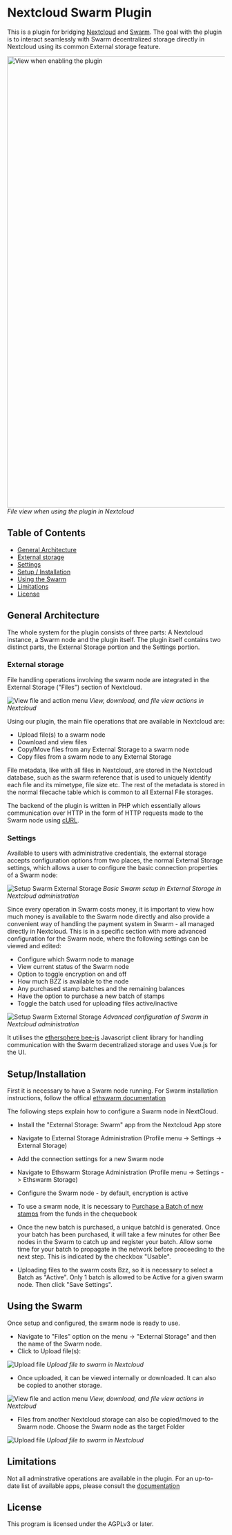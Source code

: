# Nextcloud Swarm Plugin

This is a plugin for bridging [Nextcloud](https://nextcloud.com) and [Swarm](https://www.ethswarm.org/).
The goal with the plugin is to interact seamlessly with Swarm decentralized storage directly in Nextcloud using its common External storage feature.

<img width="1045" alt="View when enabling the plugin" src="https://user-images.githubusercontent.com/3958329/136574298-d87d320f-b3c3-46e8-95f0-2a17974d48f7.png">
<em>File view when using the plugin in Nextcloud</em>

## Table of Contents

- [General Architecture](#general-architecture)
- [External storage](#external-storage)
- [Settings](#settings)
- [Setup / Installation](#setup/installation)
- [Using the Swarm](#using-the-swarm)
- [Limitations](#limitations)
- [License](#license)

## General Architecture

The whole system for the plugin consists of three parts: A Nextcloud instance, a Swarm node and the plugin itself.
The plugin itself contains two distinct parts, the External Storage portion and the Settings portion.

### External storage

File handling operations involving the swarm node are integrated in the External Storage ("Files") section of Nextcloud.

<img alt="View file and action menu" src="/assets/images/swarm_Files.png">
<em>View, download, and file view actions in Nextcloud</em>


Using our plugin, the main file operations that are available in Nextcloud are:

- Upload file(s) to a swarm node
- Download and view files
- Copy/Move files from any External Storage to a swarm node
- Copy files from a swarm node to any External Storage

File metadata, like with all files in Nextcloud, are stored in the Nextcloud database, such as the swarm reference that is used to uniquely identify each file and its mimetype, file size etc. The rest of the metadata is stored in the normal filecache table which is common to all External File storages.

The backend of the plugin is written in PHP which essentially allows communication over HTTP in the form of HTTP requests made to the Swarm node using [cURL](https://github.com/curl/curl).

### Settings

Available to users with administrative credentials, the external storage accepts configuration options from two places, the normal External Storage settings, which allows a user to configure the basic connection properties of a Swarm node:

<img alt="Setup Swarm External Storage" src="/assets/images/swarm_Setup_ExtStorage.png">
<em>Basic Swarm setup in External Storage in Nextcloud administration</em>


Since every operation in Swarm costs money, it is important to view how much money is available to the Swarm node directly and also provide a convenient way of handling the payment system in Swarm - all managed directly in Nextcloud. This is in a specific section with more advanced configuration for the Swarm node, where the following settings can be viewed and edited:

- Configure which Swarm node to manage
- View current status of the Swarm node
- Option to toggle encryption on and off
- How much BZZ is available to the node
- Any purchased stamp batches and the remaining balances
- Have the option to purchase a new batch of stamps
- Toggle the batch used for uploading files active/inactive 

<img alt="Setup Swarm External Storage" src="/assets/images/swarm_Setup_Ethswarm_buyStamp1.png">
<em>Advanced configuration of Swarm in Nextcloud administration</em>

It utilises the [ethersphere bee-js](https://github.com/ethersphere/bee-js) Javascript client library for handling communication with the Swarm decentralized storage and uses Vue.js for the UI.

## Setup/Installation

First it is necessary to have a Swarm node running.
For Swarm installation instructions, follow the offical [ethswarm documentation](https://www.ethswarm.org/build#run)

The following steps explain how to configure a Swarm node in NextCloud.

- Install the "External Storage: Swarm" app from the Nextcloud App store
- Navigate to External Storage Administration (Profile menu -> Settings -> External Storage)
- Add the connection settings for a new Swarm node
- Navigate to Ethswarm Storage Administration (Profile menu -> Settings -> Ethswarm Storage)
- Configure the Swarm node - by default, encryption is active
- To use a swarm node, it is necessary to [Purchase a Batch of new stamps](https://docs.ethswarm.org/docs/access-the-swarm/keep-your-data-alive) from the funds in the chequebook

- Once the new batch is purchased, a unique batchId is generated. Once your batch has been purchased, it will take a few minutes for other Bee nodes in the Swarm to catch up and register your batch. Allow some time for your batch to propagate in the network before proceeding to the next step. This is indicated by the checkbox "Usable".
- Uploading files to the swarm costs Bzz, so it is necessary to select a Batch as "Active". Only 1 batch is allowed to be Active for a given swarm node. Then click "Save Settings".

## Using the Swarm

Once setup and configured, the swarm node is ready to use.
- Navigate to "Files" option on the menu -> "External Storage" and then the name of the Swarm node.
- Click to Upload file(s):

<img alt="Upload file" src="/assets/images/swarm_Files_UploadFile.png">
<em>Upload file to swarm in Nextcloud</em>

- Once uploaded, it can be viewed internally or downloaded. It can also be copied to another storage.

<img alt="View file and action menu" src="/assets/images/swarm_Files_ViewFile.png">
<em>View, download, and file view actions in Nextcloud</em>


- Files from another Nextcloud storage can also be copied/moved to the Swarm node. Choose the Swarm node as the target Folder

<img alt="Upload file" src="/assets/images/swarm_CopyMove.png">
<em>Upload file to swarm in Nextcloud</em>

## Limitations

Not all adminstrative operations are available in the plugin. For an up-to-date list of available apps, please consult the [documentation](https://www.ethswarm.org/build#run)

## License

This program is licensed under the AGPLv3 or later.
